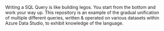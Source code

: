 Writing a SQL Query is like building legos. You start from the bottom and work your way up.
This repository is an example of the gradual unification of multiple different queries, written & operated on various datasets within Azure Data Studio, to exhibit knowledge of the language.
